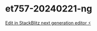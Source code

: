 # et757-20240221-ng

[Edit in StackBlitz next generation editor ⚡️](https://stackblitz.com/~/github.com/mdlawrenceusa/et757-20240221-ng)